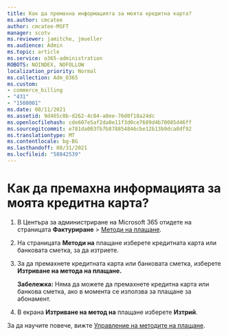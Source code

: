 ```yaml
---
title: Как да премахна информацията за моята кредитна карта?
ms.author: cmcatee
author: cmcatee-MSFT
manager: scotv
ms.reviewer: jamitche, jmueller
ms.audience: Admin
ms.topic: article
ms.service: o365-administration
ROBOTS: NOINDEX, NOFOLLOW
localization_priority: Normal
ms.collection: Adm_O365
ms.custom:
- commerce_billing
- "431"
- "1500001"
ms.date: 08/11/2021
ms.assetid: 9d465c0b-d262-4c84-a0ee-76d0f18a24dc
ms.openlocfilehash: cde607e5af2da0e11f3d0ce7689d4b70085d46ff
ms.sourcegitcommit: e781da003fb7b878854846cbe12b13b9dca8df92
ms.translationtype: MT
ms.contentlocale: bg-BG
ms.lasthandoff: 08/31/2021
ms.locfileid: "58842539"
---
```

# <a name="how-do-i-remove-my-credit-card-information"></a>Как да премахна информацията за моята кредитна карта?

1. В Центъра за администриране на Microsoft 365 отидете на страницата **Фактуриране** \> [Методи на плащане](https://go.microsoft.com/fwlink/p/?linkid=2018806).

2. На страницата **Методи на** плащане изберете кредитната карта или банковата сметка, за да изтриете.

3. За да премахнете кредитната карта или банковата сметка, изберете **Изтриване на метода на плащане.**

    **Забележка:** Няма да можете да премахнете кредитна карта или банкова сметка, ако в момента се използва за плащане за абонамент.

4. В екрана **Изтриване на метод на** плащане изберете **Изтрий**.

За да научите повече, вижте [Управление на методите на плащане](https://docs.microsoft.com/microsoft-365/commerce/billing-and-payments/manage-payment-methods).